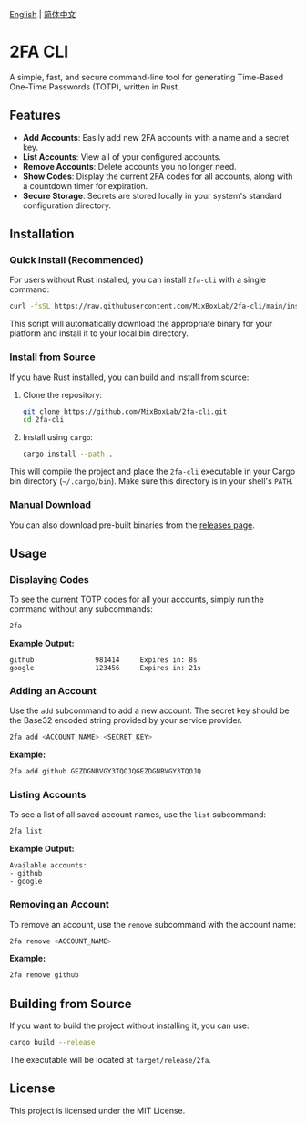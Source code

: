 [English](README.md) | [简体中文](README-zh_CN.md)

# 2FA CLI

A simple, fast, and secure command-line tool for generating Time-Based One-Time Passwords (TOTP), written in Rust.

## Features

- **Add Accounts**: Easily add new 2FA accounts with a name and a secret key.
- **List Accounts**: View all of your configured accounts.
- **Remove Accounts**: Delete accounts you no longer need.
- **Show Codes**: Display the current 2FA codes for all accounts, along with a countdown timer for expiration.
- **Secure Storage**: Secrets are stored locally in your system's standard configuration directory.

## Installation

### Quick Install (Recommended)

For users without Rust installed, you can install `2fa-cli` with a single command:

```sh
curl -fsSL https://raw.githubusercontent.com/MixBoxLab/2fa-cli/main/install.sh | sh
```

This script will automatically download the appropriate binary for your platform and install it to your local bin directory.

### Install from Source

If you have Rust installed, you can build and install from source:

1.  Clone the repository:
    ```sh
    git clone https://github.com/MixBoxLab/2fa-cli.git
    cd 2fa-cli
    ```

2.  Install using `cargo`:
    ```sh
    cargo install --path .
    ```

This will compile the project and place the `2fa-cli` executable in your Cargo bin directory (`~/.cargo/bin`). Make sure this directory is in your shell's `PATH`.

### Manual Download

You can also download pre-built binaries from the [releases page](https://github.com/MixBoxLab/2fa-cli/releases).

## Usage

### Displaying Codes

To see the current TOTP codes for all your accounts, simply run the command without any subcommands:

```sh
2fa
```

**Example Output:**

```
github               981414     Expires in: 8s
google               123456     Expires in: 21s
```

### Adding an Account

Use the `add` subcommand to add a new account. The secret key should be the Base32 encoded string provided by your service provider.

```sh
2fa add <ACCOUNT_NAME> <SECRET_KEY>
```

**Example:**

```sh
2fa add github GEZDGNBVGY3TQOJQGEZDGNBVGY3TQOJQ
```

### Listing Accounts

To see a list of all saved account names, use the `list` subcommand:

```sh
2fa list
```

**Example Output:**

```
Available accounts:
- github
- google
```

### Removing an Account

To remove an account, use the `remove` subcommand with the account name:

```sh
2fa remove <ACCOUNT_NAME>
```

**Example:**

```sh
2fa remove github
```

## Building from Source

If you want to build the project without installing it, you can use:

```sh
cargo build --release
```

The executable will be located at `target/release/2fa`.

## License

This project is licensed under the MIT License.
